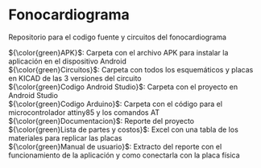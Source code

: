 # Fonocardiograma
Repositorio para el codigo fuente y circuitos del fonocardiograma                                   <br />

${\color{green}APK}$: Carpeta con el archivo APK para instalar la aplicación en el dispositivo Android               <br />
${\color{green}Circuitos}$: Carpeta con todos los esquemáticos y placas en KICAD de las 3 versiones del circuito     <br />
${\color{green}Codigo Android Studio}$: Carpeta con el proyecto en Android Studio                                    <br />
${\color{green}Codigo Arduino}$: Carpeta con el código para el microcontrolador attiny85 y los comandos AT           <br />
${\color{green}Documentacion}$: Reporte del proyecto                                                             <br />
${\color{green}Lista de partes y costos}$: Excel con una tabla de los materiales para replicar las placas           <br />
${\color{green}Manual de usuario}$: Extracto del reporte con el funcionamiento de la aplicación y como conectarla con la placa física    <br />

